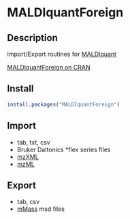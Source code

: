 # MALDIquantForeign

## Description

Import/Export routines for [MALDIquant](http://strimmerlab.org/software/maldiquant/)

[MALDIquantForeign on
CRAN](http://cran.r-project.org/web/packages/MALDIquantForeign/)

## Install

```R
install.packages("MALDIquantForeign")
```

## Import
- tab, txt, csv
- Bruker Daltonics *flex series files
- [mzXML](http://tools.proteomecenter.org/wiki/index.php?title=Formats:mzXML)
- [mzML](http://psidev.info/mzml_1_0_0%20)

## Export
- tab, csv
- [mMass](http://mmass.org) msd files

